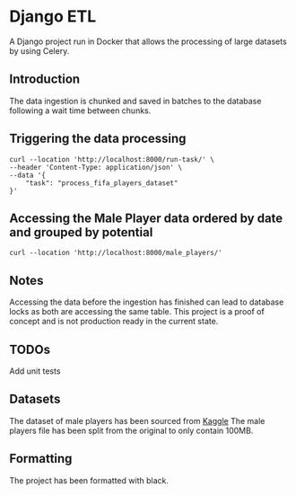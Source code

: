 # Django ETL

A Django project run in Docker that allows the processing of large datasets by using Celery.

## Introduction

The data ingestion is chunked and saved in batches to the database following a wait time between chunks.

## Triggering the data processing

```shell
curl --location 'http://localhost:8000/run-task/' \
--header 'Content-Type: application/json' \
--data '{
    "task": "process_fifa_players_dataset"
}'
```

## Accessing the Male Player data ordered by date and grouped by potential

```shell
curl --location 'http://localhost:8000/male_players/'
```

## Notes

Accessing the data before the ingestion has finished can lead to database locks as both are accessing the same table.
This project is a proof of concept and is not production ready in the current state.

## TODOs

Add unit tests

## Datasets

The dataset of male players has been sourced from [Kaggle](https://www.kaggle.com/datasets/stefanoleone992/fifa-23-complete-player-dataset?resource=download&select=male_players.csv)
The male players file has been split from the original to only contain 100MB. 

## Formatting 

The project has been formatted with black.
